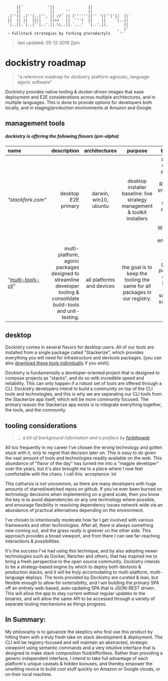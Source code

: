 	     ||`           '||               ||                  
	     ||             ||     ''        ||                  
	 .|''|| .|''|,.|'', || //` || (''''''||'' '||''|'||  ||` 
	 ||  || ||  ||||    ||<<   ||  `'')  ||    ||    `|..||  
	 `|..||.`|..|'`|..'.|| \\..||.`...'  `|..'.||.       ||  
	                                                  ,  |'  
	 ~ Fullstack strategies by forking pterodactyls    ''              

> last updated: 05-12-2016 2pm

# dockistry roadmap
>  "a reference roadmap for dockistry platform agnostic, language agoric software"

Dockistry provides native tooling & docker-driven images that ease deployment and E2E considerations across multiple architectures, and in multiple languages.  This is done to provide options for developers both locally, and in staging/production environments at Amazon and Google.


## management tools

##### dockistry is offering the following flavors (pre-alpha)
| name | description | architectures | purpose | built with |
| :-------- | --------:| :------: | :------: | :------: |
| *"stackfork.com"*  |   desktop E2E primary  | darwin, win10, ubuntu | desktop installer baseline: live strategy management & toolkit installers |  angular2, electron, and using Falcor & RethinkDB.  immediately deploy stacks to any AWS/ Google Cloud/ Windows, or Ubuntu environment
| *"[multi-tools-cli](https://github.com/dockistry/devtools-multi-clis)"*  |  multi-platform, agoric packages designed to streamline developer tooling &  consolidate build-tools and unit-testing.   | all platforms and devices | the goal is to keep the tooling the same for all packages in our registry. |  go, node, powershell, docker... [phase 2 maybe some elixir, swift, ionic] |

## desktop 
Dockistry comes in several flavors for desktop users.  All of our tools are installed from a single package called "Stackerize", which provides everything you will need for infrastructure and devtools packages. [you can also [download these tools individually](//github.com:443/dockistry/) if you wish].

Dockistry is fundamentally a developer-oriented project that is designed to compose projects as "stacks", and do so with incredible speed and reliability.   This can only happen if a robust set of tools are offered through a CLI.  Dockistry developers intend to build a community on top of the CLI tools and technologies, and this is why we are separating our CLI tools from the Stackerize app itself, which will be more community focused.  The primary reason the Stackerize app exists is to integrate everything together, the tools, and the community.

## tooling considerations
  > *... a bit of background information and a preface by [forktheweb](//github.com:443/forktheweb)*

  All too frequently in my career I've chosen the wrong technology and gotten stuck with it, only to regret that decision later on.  This is easy to do given the vast amount of tools and technologies readily available on the web.   This abundance of "flavor of the day" has turned me into a "magpie developer" over the years, but it's also brought me to a place where I now feel comfortable with the chaos.  I call this:  acceptance.  lol   

  This catharsis is not uncommon, as there are many developers with huge amounts of starred/watched repos on github.  If you've ever been burned on technology decisions when implementing on a grand scale, then you know the key is to avoid dependencies on any one technology where possible, and enourage flexibility in resolving dependency issues network wide via an abundance of practical alternatives depending on the environment.
  
   I've chosen to intentionally moderate how far I get involved with various frameworks and other technologies.  After all, there is always something new coming out, and the grass *really is* greener on the other side.  This approach provides a broad viewport, and from there I can see far-reaching interactions & possibilities.   

  It's the success I've had using this technique, and by also adopting newer technologies such as Docker, Rancher and others, that has inspired me to bring a fresh perspective to the open source community.   Dockistry intends to be a strategy-based engine by which to deploy both devtools & production stacks, and it will be truly accomodating to multi-platform, multi-language deploys.  The tools provided by Dockistry are curated & lean, but flexible enough to allow for extensibility, and I am building the primary SPA off an entirely web-based, auto-updating SPA that is JSON-REST driven.  This will allow the app to stay current without regular updates to the binaries, and will allow the same API to be accessed through a variety of separate tooling mechanisms as things progress.

## In Summary: 
  My philosophy is to galvanize the skeptics who first use this product by hitting them with a truly fresh take on stack development & deployment.  The CLI will be registry-focused and will maintain an abstracted, strategic viewpoint using semantic commands and a very intuitive interface that is designed to make stack composition fluid/effortless.   Rather than providing a generic independent interface, I intend to take full advantage of each platform's unique caveats & hidden bonuses, and thereby empower the unwitting novice to build cool stuff quickly on Amazon or Google clouds, or on their local machine.
  
 



